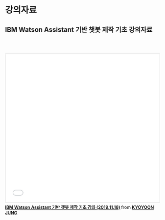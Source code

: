 # 강의자료
## IBM Watson Assistant 기반 챗봇 제작 기초 강의자료 

<br><br>
<iframe src="//www.slideshare.net/slideshow/embed_code/key/pXvp2bK1K3xSS1" width="595" height="485" frameborder="0" marginwidth="0" marginheight="0" scrolling="no" style="border:1px solid #CCC; border-width:1px; margin-bottom:5px; max-width: 100%;" allowfullscreen> </iframe> <div style="margin-bottom:5px"> <strong> <a href="//www.slideshare.net/jky1234/ibm-watson-assistant-20191118" title="IBM Watson Assistant 기반 챗봇 제작 기초 강좌 (2019.11.18)" target="_blank">IBM Watson Assistant 기반 챗봇 제작 기초 강좌 (2019.11.18)</a> </strong> from <strong><a href="//www.slideshare.net/jky1234" target="_blank">KYOYOON JUNG</a></strong> </div>
